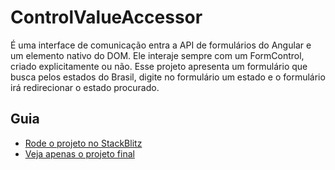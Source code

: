# ControlValueAccessor
É uma interface de comunicação entra a API de formulários do Angular e um elemento nativo do DOM. Ele interaje sempre com um FormControl, criado explicitamente ou não. Esse projeto apresenta um formulário que busca pelos estados do Brasil, digite no formulário um estado e o formulário irá redirecionar o estado procurado.

## Guia
- <a href="https://stackblitz.com/edit/fernanda-maki-hirose-control-value-accessor">Rode o projeto no StackBlitz</a>
- <a href="https://fernanda-maki-hirose-control-value-accessor.stackblitz.io">Veja apenas o projeto final</a>
